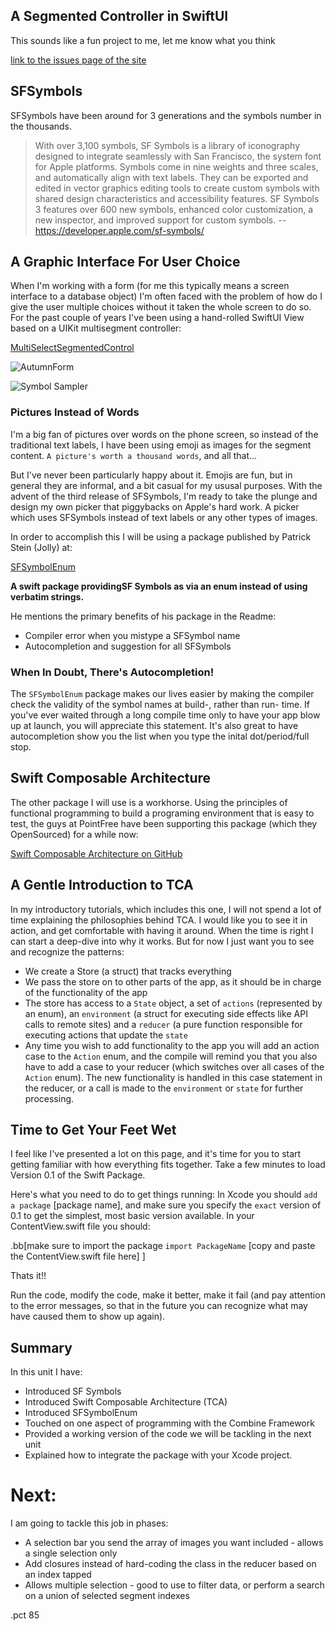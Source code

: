 ## A Segmented Controller in SwiftUI

This sounds like a fun project to me, let me know what you think

[link to the issues page of the site](https://github.com/Mozahler/SFPicker/issues)

## SFSymbols

SFSymbols have been around for 3 generations and the symbols number in the thousands.

>With over 3,100 symbols, SF Symbols is a library of iconography designed to integrate seamlessly with San Francisco, the system font for Apple platforms. Symbols come in nine weights and three scales, and automatically align with text labels. They can be exported and edited in vector graphics editing tools to create custom symbols with shared design characteristics and accessibility features. SF Symbols 3 features over 600 new symbols, enhanced color customization, a new inspector, and improved support for custom symbols. -- <https://developer.apple.com/sf-symbols/>

## A Graphic Interface For User Choice
When I'm working with a form (for me this typically means a screen interface to a database object) I'm often faced with the problem of how do I give the user multiple choices without it taken the whole screen to do so. For the past couple of years I've been using a hand-rolled SwiftUI View based on a UIKit multisegment controller:

[MultiSelectSegmentedControl](https://github.com/yonat/MultiSelectSegmentedControl)

![AutumnForm](./AutumnForm.png)


![Symbol Sampler](./SymbolSampler.png)


### Pictures Instead of Words
I'm a big fan of pictures over words on the phone screen, so instead of the traditional text labels, I have been using emoji as images for the segment content. `A picture's worth a thousand words`, and all that... 

But I've never been particularly happy about it. Emojis are fun, but in general they are informal, and a bit casual for my ususal purposes. With the advent of the third release of SFSymbols, I'm ready to take the plunge and design my own picker that piggybacks on Apple's hard work. A picker which uses SFSymbols instead of text labels or any other types of images.

In order to accomplish this I will be using a package published by Patrick Stein (Jolly) at:

[SFSymbolEnum](https://github.com/jollyjinx/SFSymbolEnum)  

**A swift package providingSF Symbols as via an enum instead of using  verbatim strings.**

He mentions the primary benefits of his package in the Readme:

* Compiler error when you mistype a SFSymbol name
* Autocompletion and suggestion for all SFSymbols

### When In Doubt, There's Autocompletion!
The `SFSymbolEnum` package makes our lives easier by making the compiler check the validity of the symbol names at build-, rather than run- time. If you've ever waited through a long compile time only to have your app blow up at launch, you will appreciate this statement. It's also great to have autocompletion show you the list when you type the inital dot/period/full stop.

## Swift Composable Architecture

The other package I will use is a workhorse.  Using the principles of functional programming to build a programing environment that is easy to test, the guys at PointFree have been supporting this package (which they OpenSourced) for a while now:

[Swift Composable Architecture on GitHub](https://github.com/pointfreeco/swift-composable-architecture)

## A Gentle Introduction to TCA
In my introductory tutorials, which includes this one, I will not spend a lot of time explaining the philosophies behind TCA. I would like you to see it in action, and get comfortable with having it around.  When the time is right I can start a deep-dive into why it works. But for now I just want you to see and recognize the patterns:

* We create a Store (a struct) that tracks everything
* We pass the store on to other parts of the app, as it should be in charge of the functionality of the app 
* The store has access to a `State` object, a set of `actions` (represented by an enum), an `environment` (a struct for executing side effects like API calls to remote sites) and a `reducer` (a pure function responsible for executing actions that update the `state`
* Any time you wish to add functionality to the app you will add an action case to the `Action` enum, and the compile will remind you that you also have to add a case to your reducer (which switches over all cases of the `Action` enum). The new functionality is handled in this case statement in the reducer, or a call is made to the `environment` or `state` for further processing.

## Time to Get Your Feet Wet
I feel like I've presented a lot on this page, and it's time for you to start getting familiar with how everything fits together. Take a few minutes to load Version 0.1 of the Swift Package.

Here's what you need to do to get things running:
In Xcode you should `add a package` [package name], and make sure you specify the `exact` version of 0.1 to get the simplest, most basic version available.
In your ContentView.swift file you should:

.bb[make sure to import the package `import PackageName`
[copy and paste the ContentView.swift file here]
]

Thats it!!

Run the code, modify the code, make it better, make it fail (and pay attention to the error messages, so that in the future you can recognize what may have caused them to show up again).

## Summary
In this unit I have:

* Introduced SF Symbols
* Introduced Swift Composable Architecture (TCA)
* Introduced SFSymbolEnum
* Touched on one aspect of programming with the Combine Framework
* Provided a working version of the code we will be tackling in the next unit
* Explained how to integrate the package with your Xcode project.

# Next:
I am going to tackle this job in phases:

* A selection bar you send the array of images you want included - allows a single selection only
* Add closures instead of hard-coding the class in the reducer based on an index tapped
* Allows multiple selection - good to use to filter data, or perform a search on a union of selected segment indexes

.pct 85


